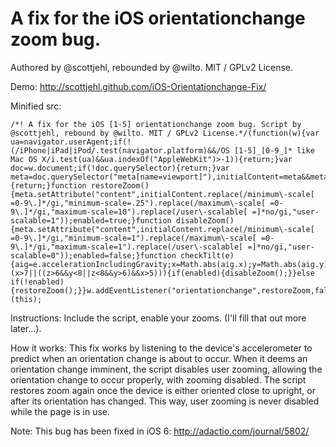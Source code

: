 A fix for the iOS orientationchange zoom bug.
=======================

Authored by @scottjehl, rebounded by @wilto.
MIT / GPLv2 License.

Demo: http://scottjehl.github.com/iOS-Orientationchange-Fix/

Minified src:

	/*! A fix for the iOS [1-5] orientationchange zoom bug. Script by @scottjehl, rebound by @wilto. MIT / GPLv2 License.*/(function(w){var ua=navigator.userAgent;if(!(/iPhone|iPad|iPod/.test(navigator.platform)&&/OS [1-5]_[0-9_]* like Mac OS X/i.test(ua)&&ua.indexOf("AppleWebKit")>-1)){return;}var doc=w.document;if(!doc.querySelector){return;}var meta=doc.querySelector("meta[name=viewport]"),initialContent=meta&&meta.getAttribute("content"),enabled=true,x,y,z,aig;if(!meta){return;}function restoreZoom(){meta.setAttribute("content",initialContent.replace(/minimum\-scale[ =0-9\.]*/gi,"minimum-scale=.25").replace(/maximum\-scale[ =0-9\.]*/gi,"maximum-scale=10").replace(/user\-scalable[ =]*no/gi,"user-scalable=1"));enabled=true;}function disableZoom(){meta.setAttribute("content",initialContent.replace(/minimum\-scale[ =0-9\.]*/gi,"minimum-scale=1").replace(/maximum\-scale[ =0-9\.]*/gi,"maximum-scale=1").replace(/user\-scalable[ =]*no/gi,"user-scalable=0"));enabled=false;}function checkTilt(e){aig=e.accelerationIncludingGravity;x=Math.abs(aig.x);y=Math.abs(aig.y);z=Math.abs(aig.z);if((!w.orientation||w.orientation===180)&&(x>7||((z>6&&y<8||z<8&&y>6)&&x>5))){if(enabled){disableZoom();}}else if(!enabled){restoreZoom();}}w.addEventListener("orientationchange",restoreZoom,false);w.addEventListener("devicemotion",checkTilt,false);})(this);
Instructions: 
Include the script, enable your zooms. (I'll fill that out more later...).

How it works:
This fix works by listening to the device's accelerometer to predict when an orientation change is about to occur. When it deems an orientation change imminent, the script disables user zooming, allowing the orientation change to occur properly, with zooming disabled. The script restores zoom again once the device is either oriented close to upright, or after its orientation has changed. This way, user zooming is never disabled while the page is in use.

Note:
This bug has been fixed in iOS 6: http://adactio.com/journal/5802/
